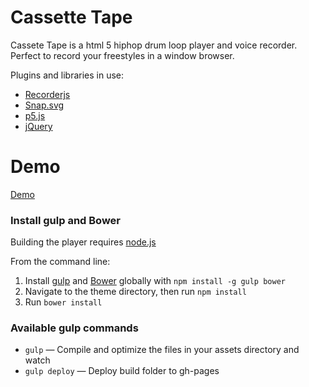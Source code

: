 # Cassette Tape

Cassete Tape is a html 5 hiphop drum loop player and voice recorder. Perfect to record your freestyles in a window browser.

Plugins and libraries in use:

* [Recorderjs](https://github.com/mattdiamond/Recorderjs)
* [Snap.svg](https://github.com/adobe-webplatform/Snap.svg)
* [p5.js](https://p5js.org/)
* [jQuery](https://jquery.com/)

# Demo
[Demo](https://miukimiu.github.io/cassette-tape/)

### Install gulp and Bower

Building the player requires [node.js](http://nodejs.org/download/)

From the command line:

1. Install [gulp](http://gulpjs.com) and [Bower](http://bower.io/) globally with `npm install -g gulp bower`
2. Navigate to the theme directory, then run `npm install`
3. Run `bower install`

### Available gulp commands

* `gulp` — Compile and optimize the files in your assets directory and watch
* `gulp deploy` — Deploy build folder to gh-pages
